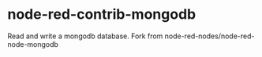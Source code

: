 # node-red-contrib-mongodb
Read and write a mongodb database. Fork from node-red-nodes/node-red-node-mongodb
